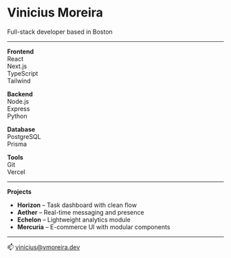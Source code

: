 # Vinicius Moreira  

Full-stack developer based in Boston  

---

**Frontend**  
React  
Next.js  
TypeScript  
Tailwind  

**Backend**  
Node.js  
Express  
Python  

**Database**  
PostgreSQL  
Prisma  

**Tools**  
Git  
Vercel  

---

**Projects**  
- **Horizon** – Task dashboard with clean flow  
- **Aether** – Real-time messaging and presence  
- **Echelon** – Lightweight analytics module  
- **Mercuria** – E-commerce UI with modular components  

---

📫 [vinicius@vmoreira.dev](mailto:vinicius@vmoreira.dev)

